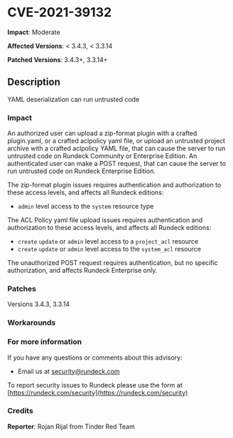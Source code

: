 # CVE-2021-39132

**Impact**: Moderate

**Affected Versions**: < 3.4.3, < 3.3.14

**Patched Versions**: 3.4.3+, 3.3.14+

## Description

YAML deserialization can run untrusted code

### Impact

An authorized user can upload a zip-format plugin with a crafted plugin.yaml, or a crafted aclpolicy yaml file, or upload an untrusted project archive with a crafted aclpolicy YAML file, that can cause the server to run untrusted code on Rundeck Community or Enterprise Edition.  An authenticated user can make a POST request, that can cause the server to run untrusted code on Rundeck Enterprise Edition.

The zip-format plugin issues requires authentication and authorization to these access levels, and affects all Rundeck editions:

* `admin` level access to the `system` resource type

The ACL Policy yaml file upload issues requires authentication and authorization to these access levels, and affects all Rundeck editions:

* `create` `update` or `admin` level access to a `project_acl` resource
* `create` `update` or `admin` level access to the `system_acl` resource

The unauthorized POST request requires authentication, but no specific authorization, and affects Rundeck Enterprise only.

### Patches
Versions 3.4.3, 3.3.14

### Workarounds



### For more information
If you have any questions or comments about this advisory:
* Email us at [security@rundeck.com](mailto:security@rundeck.com)

To report security issues to Rundeck please use the form at [https://rundeck.com/security](https://rundeck.com/security)

### Credits

**Reporter**: Rojan Rijal from Tinder Red Team
